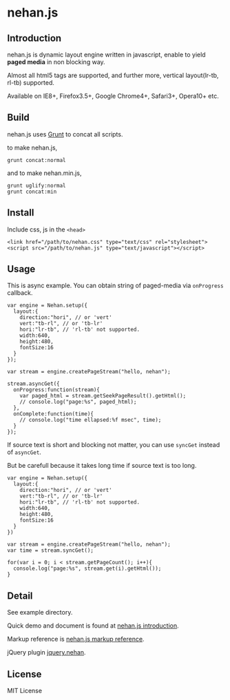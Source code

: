 # nehan.js

## Introduction

nehan.js is dynamic layout engine written in javascript, enable to yield **paged media** in non blocking way.

Almost all html5 tags are supported, and further more, vertical layout(lr-tb, rl-tb) supported.

Available on IE8+, Firefox3.5+, Google Chrome4+, Safari3+, Opera10+ etc.

## Build

nehan.js uses [Grunt](http://gruntjs.com) to concat all scripts.

to make nehan.js,

```
grunt concat:normal
```

and to make nehan.min.js,

```
grunt uglify:normal
grunt concat:min
```

## Install

Include css, js in the ``<head>``

```
<link href="/path/to/nehan.css" type="text/css" rel="stylesheet">
<script src="/path/to/nehan.js" type="text/javascript"></script>
```

## Usage

This is async example. You can obtain string of paged-media via ``onProgress`` callback.

```
var engine = Nehan.setup({
  layout:{
    direction:"hori", // or 'vert'
    vert:"tb-rl", // or 'tb-lr'
    hori:"lr-tb", // 'rl-tb' not supported.
    width:640,
    height:480,
    fontSize:16
  }
});

var stream = engine.createPageStream("hello, nehan");

stream.asyncGet({
  onProgress:function(stream){
    var paged_html = stream.getSeekPageResult().getHtml();
    // console.log("page:%s", paged_html);
  },
  onComplete:function(time){
    // console.log("time ellapsed:%f msec", time);
  }
});
```

If source text is short and blocking not matter, you can use ``syncGet`` instead of ``asyncGet``.

But be carefull because it takes long time if source text is too long.

```
var engine = Nehan.setup({
  layout:{
    direction:"hori", // or 'vert'
    vert:"tb-rl", // or 'tb-lr'
    hori:"lr-tb", // 'rl-tb' not supported.
    width:640,
    height:480,
    fontSize:16
  }
})

var stream = engine.createPageStream("hello, nehan");
var time = stream.syncGet();

for(var i = 0; i < stream.getPageCount(); i++){
  console.log("page:%s", stream.get(i).getHtml());
}
```

## Detail

See example directory.

Quick demo and document is found at [nehan.js introduction](http://tb.antiscroll.com/docs/nehan/).

Markup reference is [nehan.js markup reference](http://tb.antiscroll.com/docs/nehan/markup/).

jQuery plugin [jquery.nehan](https://github.com/tategakibunko/jquery.nehan).

## License

MIT License
